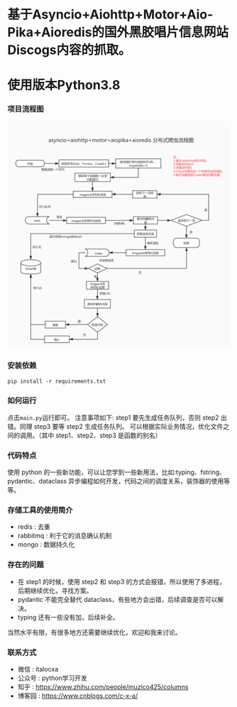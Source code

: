 
# 基于Asyncio+Aiohttp+Motor+Aio-Pika+Aioredis的国外黑胶唱片信息网站Discogs内容的抓取。
# 使用版本Python3.8


### 项目流程图 
![项目流程图](discogs项目流程图.jpg)


### 安装依赖
```
pip install -r requirements.txt
```
### 如何运行
点击```main.py```运行即可。
注意事项如下:
step1 要先生成任务队列，否则 step2 出错。同理 step3 要等 step2 生成任务队列。
可以根据实际业务情况，优化文件之间的调用。（其中 step1、step2、step3 是函数的别名）
### 代码特点
使用 python 的一些新功能，可以让您学到一些新用法，比如:typing、fstring、pydantic、dataclass
异步编程如何开发，代码之间的调度关系，装饰器的使用等等。
### 存储工具的使用简介
- redis : 去重
- rabbitmq : 利于它的消息确认机制
- mongo : 数据持久化

### 存在的问题
- 在 step1 的时候，使用 step2 和 step3 的方式会报错，所以使用了多进程，后期继续优化，寻找方案。
- pydantic 不能完全替代 dataclass，有些地方会出错，后续调查是否可以解决。
- typing 还有一些没有加，后续补全。

当然水平有限，有很多地方还需要继续优化，欢迎和我来讨论。
### 联系方式
- 微信 : italocxa 
- 公众号 : python学习开发
- 知乎 : https://www.zhihu.com/people/muzico425/columns
- 博客园 : https://www.cnblogs.com/c-x-a/